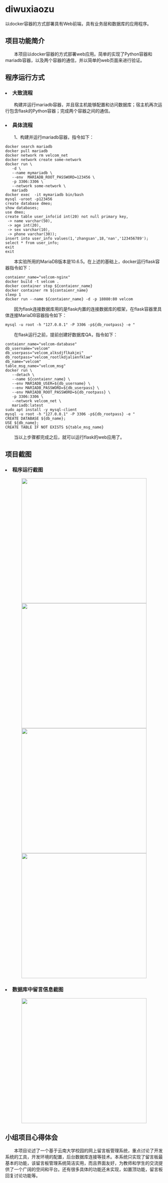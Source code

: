 # diwuxiaozu
以docker容器的方式部署具有Web前端，具有业务层和数据库的应用程序。
## 项目功能简介

<p>&emsp;&emsp;本项目以docker容器的方式部署web应用。简单的实现了Python容器和mariadb容器，以及两个容器的通信，并以简单的web页面来进行验证。</p>

## 程序运行方式

### <li><b>大致流程</b>
<p>&emsp;&emsp;构建并运行mariadb容器，并且宿主机能够配置和访问数据库；宿主机再次运行包含flask的Python容器；完成两个容器之间的通信。</p>
 
### <li><b>具体流程</b>
<p>&emsp;&emsp;1、构建并运行mariadb容器，指令如下：</p>

 ```
docker search mariadb
docker pull mariadb
docker network rm velcom_net
docker network create some-network
docker run \ 
    -d \
    --name mymariadb \
    --env  MARIADB_ROOT_PASSWORD=123456 \
    -p 3306:3306 \
    --network some-network \
    mariadb
docker exec  -it mymariadb bin/bash
mysql -uroot -p123456
create database dmeo;
show databases;
use dmeo;
create table user_info(id int(20) not null primary key,
  -> name varchar(50),
  -> age int(20),
  -> sex varchar(10),
  -> phone varchar(30));
insert into user_info values(1,'zhangsan',18,'nan','123456789');
select * from user_info;
exit
exit 
 ```

<p>&emsp;&emsp;本实验所用的MariaDB版本是10.6.5。在上述的基础上，docker运行flask容器指令如下：</p>

 ```
 contaienr_name="velcom-nginx"
docker build -t velcom .
docker container stop ${contaienr_name}
docker container rm ${contaienr_name}
sleep 1
docker run --name ${contaienr_name} -d -p 18080:80 velcom
 ```
 
<p>&emsp;&emsp;因为flask连接数据库用的是flask内置的连接数据库的框架，在flask容器里具体连接MariaDB容器指令如下：</p>

 ```
 mysql -u root -h "127.0.0.1" -P 3306 -p${db_rootpass} -e "
 ```
 

<p>&emsp;&emsp;在flask运行之前，提前创建好数据库QA，指令如下：</p>

 ```
 contaienr_name="velcom-database"
db_username="velcom"
db_userpass="velcom_alksdjflkakjei"
db_rootpass="velcom_rootlkdjalienfklae"
db_name="velcom"
table_msg_name="velcom_msg"
docker run \
    --detach \
    --name ${contaienr_name} \
    --env MARIADB_USER=${db_username} \
    --env MARIADB_PASSWORD=${db_userpass} \
    --env MARIADB_ROOT_PASSWORD=${db_rootpass} \
    -p 3306:3306 \
    --network velcom_net \
    mariadb:latest
sudo apt install -y mysql-client
mysql -u root -h "127.0.0.1" -P 3306 -p${db_rootpass} -e "
CREATE DATABASE ${db_name};
 USE ${db_name};
 CREATE TABLE IF NOT EXISTS ${table_msg_name}
```
 
<p>&emsp;&emsp;当以上步骤都完成之后，就可以运行flask的web应用了。</p>


## 项目截图
 
### <li>程序运行截图
 
<center>
  <img src="screenShot_img\1.png" width="400" height=""> 
  </center>
<center>
  <img src="screenShot_img\2.png" width="400" height=""> 
  </center>

<center>
  <img src="screenShot_img\3.png" width="400" height=""> 
  </center>

<center>
  <img src="screenShot_img\4.png" width="400" height=""> 
  </center>
 
### <li>数据库中留言信息截图
 
<center>
  <img src="screenShot_img\5.png" width="400" height=""> 
  </center>

## 小组项目心得体会
 
<p>&emsp;&emsp;本项目论述了一个基于云南大学校园的网上留言板管理系统，重点讨论了开发系统的工具，开发环境的配置，后台数据库连接等技术。本系统只实现了留言板最基本的功能，该留言板管理系统简洁实用，而且界面友好，为教师和学生的交流提供了一个广阔的空间和平台。还有很多具体的功能还未实现，如置顶功能，留言板回复讨论功能等。</p>
